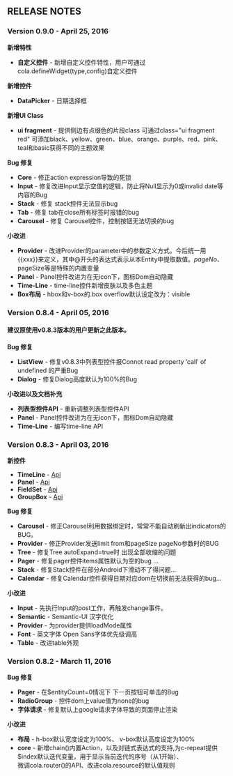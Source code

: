 ## RELEASE NOTES

### Version 0.9.0 - April 25, 2016

**新增特性**
- **自定义控件** - 新增自定义控件特性，用户可通过cola.defineWidget(type,config)自定义控件

**新增控件**
- **DataPicker** - 日期选择框

**新增UI Class**
- **ui fragment** - 提供侧边有点缀色的片段class 可通过class="ui fragment red" 
可添加black、yellow、green、blue、orange、purple、red、pink、teal和basic获得不同的主题效果

**Bug 修复**
- **Core** - 修正action expression导致的死锁
- **Input** - 修复改进Input显示空值的逻辑，防止将Null显示为0或invalid date等内容的Bug
- **Stack** - 修复 stack控件无法显示bug
- **Tab** - 修复 tab在close所有标签时报错的bug
- **Carousel** - 修复 Carousel控件，控制按钮无法切换的bug

**小改进**
- **Provider** - 改进Provider的parameter中的参数定义方式。今后统一用{{xxx}}来定义，其中@开头的表达式表示从本Entity中提取数值。$pageNo、$pageSize等是特殊的内置变量
- **Panel** - Panel控件改进为在无icon下，图标Dom自动隐藏
- **Time-Line** - time-line控件新增皮肤以及多色主题
- **Box布局** - hbox和v-box的.box overflow默认设定改为：visible

### Version 0.8.4 - April 05, 2016
#### 建议原使用v0.8.3版本的用户更新之此版本。
**Bug 修复**
- **ListView** - 修复v0.8.3中列表型控件报Connot read property ‘call’ of undefined 的严重Bug
- **Dialog** - 修复Dialog高度默认为100%的Bug

**小改进以及文档补充**
- **列表型控件API** - 重新调整列表型控件API
- **Panel** - Panel控件改进为在无icon下，图标Dom自动隐藏
- **Time-Line** - 编写time-line API

### Version 0.8.3 - April 03, 2016

**新控件**
- **TimeLine** - [Api](http://cola-ui.com/api/cola.TimeLine.html) 
- **Panel** - [Api](http://cola-ui.com/api/cola.Panel.html)
- **FieldSet** - [Api](http://cola-ui.com/api/cola.FieldSet.html)
- **GroupBox** - [Api](http://cola-ui.com/api/cola.GroupBox.html)

**Bug 修复**
- **Carousel** - 修正Carousel利用数据绑定时，常常不能自动刷新出indicators的BUG。
- **Provider** - 修正Provider发送limit from和pageSize pageNo参数时的BUG
- **Tree** - 修复Tree autoExpand=true时 出现全部收缩的问题 
- **Pager** - 修复pager控件items属性默认为空的bug  …
- **Stack** - 修复Stack控件在部分Android下滑动不了得问题…
- **Calendar** - 修复Calendar控件获得日期对应dom在切换前无法获得的bug…

**小改进**
- **Input** - 先执行Input的post工作，再触发change事件。
- **Semantic** - Semantic-UI 汉字优化
- **Provider** - 为provider提供loadMode属性
- **Font** - 英文字体 Open Sans字体优先级调高
- **Table** - 改进table外观

### Version 0.8.2 - March 11, 2016
**Bug 修复**
- **Pager** - 在$entityCount=0情况下 下一页按钮可单击的Bug
- **RadioGroup** - 控件dom上value值为none的bug
- **字体请求** - 修复默认上google请求字体导致的页面停止渲染

**小改进**
- **布局** - h-box默认宽度设定为100%、 v-box默认高度设定为100%
- **core** - 新增chain()内置Action，以及对链式表达式的支持,为c-repeat提供$index默认迭代变量，用于显示当前迭代的序号（从1开始）、	
微调cola.router()的API、改进cola.resource的默认值规则

